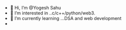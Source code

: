 - 👋 Hi, I’m @Yogesh Sahu
- 👀 I’m interested in ..c/c++/python/web3.
- 🌱 I’m currently learning ...DSA and web development
- 

<!---
YogeshSahu1824/YogeshSahu1824 is a ✨ special ✨ repository because its `README.md` (this file) appears on your GitHub profile.
You can click the Preview link to take a look at your changes.
--->
